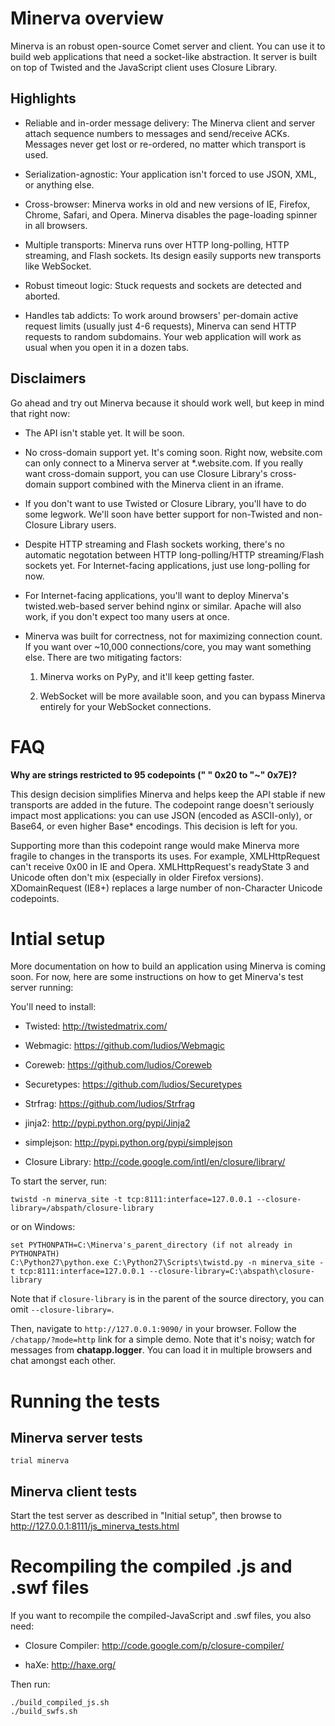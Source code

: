 Minerva overview
================

Minerva is an robust open-source Comet server and client.  You can use it to
build web applications that need a socket-like abstraction.  It server is built
on top of Twisted and the JavaScript client uses Closure Library.


Highlights
----------

*	Reliable and in-order message delivery: The Minerva client and server attach
 	sequence numbers to messages and send/receive ACKs.  Messages never get lost or
	re-ordered, no matter which transport is used.

*	Serialization-agnostic: Your application isn't forced to use JSON, XML, or
	anything else.

*	Cross-browser: Minerva works in old and new versions of IE, Firefox, Chrome,
	Safari, and Opera.  Minerva disables the page-loading spinner in all browsers.

*	Multiple transports: Minerva runs over HTTP long-polling, HTTP streaming, and
	Flash sockets.  Its design easily supports new transports like WebSocket.

*	Robust timeout logic: Stuck requests and sockets are detected and aborted.

*	Handles tab addicts: To work around browsers' per-domain active request
 	limits (usually just 4-6 requests), Minerva can send HTTP requests to random
 	subdomains.  Your web application will work as usual when you open it in a
	dozen tabs.


Disclaimers
-----------

Go ahead and try out Minerva because it should work well, but keep in mind that
right now:

*	The API isn't stable yet.  It will be soon.

*	No cross-domain support yet.  It's coming soon.  Right now, website.com can
	only connect to a Minerva server at *.website.com.  If you really want cross-domain
	support, you can use Closure Library's cross-domain support combined with the
	Minerva client in an iframe.

*	If you don't want to use Twisted or Closure Library, you'll have to do some
	legwork.  We'll soon have better support for non-Twisted and non-Closure
	Library users.

*	Despite HTTP streaming and Flash sockets working, there's no automatic
	negotation between HTTP long-polling/HTTP streaming/Flash sockets yet.  For
	Internet-facing applications, just use long-polling for now.

*	For Internet-facing applications, you'll want to deploy Minerva's
	twisted.web-based server behind nginx or similar.  Apache will also work, if
	you don't expect too many users at once.</li>

*	Minerva was built for correctness, not for maximizing connection count.  If
	you want over ~10,000 connections/core, you may want something else.
	There are two mitigating factors:

	1)	Minerva works on PyPy, and it'll keep getting faster.

	2)	WebSocket will be more available soon, and you can bypass Minerva
		entirely for your WebSocket connections.



FAQ
===

**Why are strings restricted to 95 codepoints (" " 0x20 to "~" 0x7E)?**

This design decision simplifies Minerva and helps keep the API stable if new
transports are added in the future.  The codepoint range doesn't seriously
impact most applications: you can use JSON (encoded as ASCII-only), or Base64,
or even higher Base* encodings.  This decision is left for you.

Supporting more than this codepoint range would make Minerva more fragile to
changes in the transports its uses.  For example, XMLHttpRequest can't receive
0x00 in IE and Opera.  XMLHttpRequest's readyState 3 and Unicode often don't
mix (especially in older Firefox versions).  XDomainRequest (IE8+) replaces a
large number of non-Character Unicode codepoints.



Intial setup
============

More documentation on how to build an application using Minerva is
coming soon.  For now, here are some instructions on how to get
Minerva's test server running:

You'll need to install:

*	Twisted: http://twistedmatrix.com/

*	Webmagic: https://github.com/ludios/Webmagic

*	Coreweb: https://github.com/ludios/Coreweb

*	Securetypes: https://github.com/ludios/Securetypes

*	Strfrag: https://github.com/ludios/Strfrag

*	jinja2: http://pypi.python.org/pypi/Jinja2

*	simplejson: http://pypi.python.org/pypi/simplejson

*	Closure Library: http://code.google.com/intl/en/closure/library/

To start the server, run:

`twistd -n minerva_site -t tcp:8111:interface=127.0.0.1 --closure-library=/abspath/closure-library`

or on Windows:

```
set PYTHONPATH=C:\Minerva's_parent_directory (if not already in PYTHONPATH)
C:\Python27\python.exe C:\Python27\Scripts\twistd.py -n minerva_site -t tcp:8111:interface=127.0.0.1 --closure-library=C:\abspath\closure-library
```

Note that if `closure-library` is in the parent of the source directory,
you can omit `--closure-library=`.

Then, navigate to `http://127.0.0.1:9090/` in your browser.  Follow the
`/chatapp/?mode=http` link for a simple demo.  Note that it's noisy; watch for
messages from **chatapp.logger**.  You can load it in multiple browsers and
chat amongst each other.



Running the tests
=================

Minerva server tests
--------------------

`trial minerva`


Minerva client tests
--------------------

Start the test server as described in "Initial setup", then browse to http://127.0.0.1:8111/js_minerva_tests.html




Recompiling the compiled .js and .swf files
===========================================

If you want to recompile the compiled-JavaScript and .swf files, you also need:

*	Closure Compiler: http://code.google.com/p/closure-compiler/

*	haXe: http://haxe.org/

Then run:

```
./build_compiled_js.sh
./build_swfs.sh
